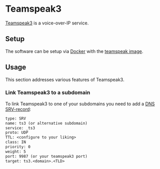 # Teamspeak3

[Teamspeak3](https://www.teamspeak.com) is a voice-over-IP service.

## Setup

The software can be setup via [Docker](/wiki/docker.md) with the
[teamspeak image](./docker-images/teamspeak.md).

## Usage

This section addresses various features of Teamspeak3.

### Link Teamspeak3 to a subdomain

To link Teamspeak3 to one of your subdomains you need to add a
[DNS SRV-record](./dns.md#srv-record):

```txt
type: SRV
name: ts3 (or alternative subdomain)
service: _ts3
proto: UDP
TTL: <configure to your liking>
class: IN
priority: 0
weight: 5
port: 9987 (or your teamspeak3 port)
target: ts3.<domain>.<TLD>
```
